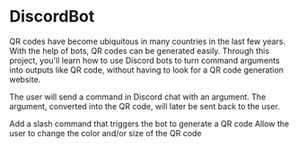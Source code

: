 # DiscordBot

QR codes have become ubiquitous in many countries in the last few years. With the help of bots, QR codes can be generated easily. Through this project, you'll learn how to use Discord bots to turn command arguments into outputs like QR code, without having to look for a QR code generation website.

The user will send a command in Discord chat with an argument. The argument, converted into the QR code, will later be sent back to the user.

Add a slash command that triggers the bot to generate a QR code
Allow the user to change the color and/or size of the QR code
